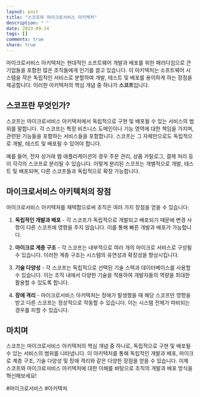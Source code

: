 ```yaml
---
layout: post
title: "스코프와 마이크로서비스 아키텍처"
description: " "
date: 2023-09-14
tags: []
comments: true
share: true
---
```


마이크로서비스 아키텍처는 현대적인 소프트웨어 개발과 배포를 위한 패러다임으로 큰 기업들을 포함한 많은 조직들에게 인기를 끌고 있습니다. 이 아키텍처는 소프트웨어 시스템을 작은 독립적인 서비스로 분할하여 개발, 테스트 및 배포를 용이하게 하는 장점을 제공합니다. 이러한 아키텍처의 핵심 개념 중 하나가 **스코프**입니다.

## 스코프란 무엇인가?

스코프는 마이크로서비스 아키텍처에서 독립적으로 구현 및 배포될 수 있는 서비스의 범위를 말합니다. 각 스코프는 특정 비즈니스 도메인이나 기능 영역에 대한 책임을 가지며, 관련된 기능들을 포함하는 서비스들을 포함합니다. 스코프는 그 자체만으로도 독립적으로 개발, 테스트 및 배포될 수 있어야 합니다.

예를 들어, 전자 상거래 웹 애플리케이션의 경우 주문 관리, 상품 카탈로그, 결제 처리 등이 각각의 스코프로 분리될 수 있습니다. 이렇게 분리된 스코프는 개별적으로 개발, 테스트 및 배포되며, 다른 스코프들과 독립적으로 확장 가능합니다.

## 마이크로서비스 아키텍처의 장점

마이크로서비스 아키텍처를 채택함으로써 조직은 여러 가지 장점을 얻을 수 있습니다:

1. **독립적인 개발과 배포** - 각 스코프가 독립적으로 개발되고 배포되기 때문에 변경 사항이 다른 스코프에 영향을 주지 않습니다. 이를 통해 빠른 개발과 배포가 가능합니다.

2. **마이크로 계층 구조** - 각 스코프는 내부적으로 여러 개의 마이크로 서비스로 구성될 수 있습니다. 이러한 계층 구조는 시스템의 유연성과 확장성을 향상시킵니다.

3. **기술 다양성** - 각 스코프는 독립적으로 선택된 기술 스택과 데이터베이스를 사용할 수 있습니다. 이는 조직 내에서 다양한 기술을 적용하여 개발자들의 역량을 최대한 활용할 수 있도록 합니다.

4. **장애 격리** - 마이크로서비스 아키텍처는 장애가 발생했을 때 해당 스코프만 영향을 받고 다른 스코프는 정상적으로 작동할 수 있습니다. 이는 시스템 전체가 마비되는 경우를 피할 수 있습니다.

## 마치며

스코프는 마이크로서비스 아키텍처의 핵심 개념 중 하나로, 독립적으로 구현 및 배포될 수 있는 서비스의 범위를 나타냅니다. 이 아키텍처를 통해 독립적인 개발과 배포, 마이크로 계층 구조, 기술 다양성 및 장애 격리와 같은 다양한 장점을 얻을 수 있습니다. 이제 스코프와 마이크로서비스 아키텍처에 대한 이해를 바탕으로 조직의 개발과 배포 방식을 혁신해보세요!

#마이크로서비스 #아키텍처